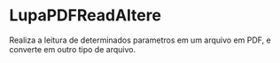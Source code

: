 # LupaPDFReadAltere

Realiza a leitura de determinados parametros em um arquivo em PDF, e converte em outro tipo de arquivo.
